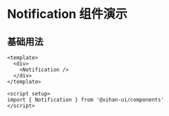 # Notification 组件演示

## 基础用法

```vue
<template>
  <div>
    <Notification />
  </div>
</template>

<script setup>
import { Notification } from '@xihan-ui/components'
</script>
```
